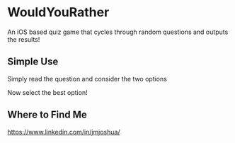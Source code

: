 # WouldYouRather
An iOS based quiz game that cycles through random questions and outputs the results!


## Simple Use
Simply read the question and consider the two options


Now select the best option!


## Where to Find Me
https://www.linkedin.com/in/jmjoshua/
